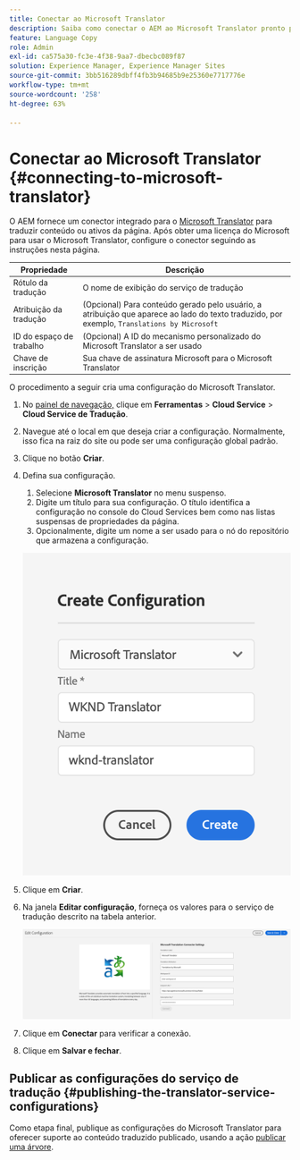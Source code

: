 ```yaml
---
title: Conectar ao Microsoft Translator
description: Saiba como conectar o AEM ao Microsoft Translator pronto para uso para automatizar seu fluxo de trabalho de tradução.
feature: Language Copy
role: Admin
exl-id: ca575a30-fc3e-4f38-9aa7-dbecbc089f87
solution: Experience Manager, Experience Manager Sites
source-git-commit: 3bb516289dbff4fb3b94685b9e25360e7717776e
workflow-type: tm+mt
source-wordcount: '258'
ht-degree: 63%

---
```


# Conectar ao Microsoft Translator {#connecting-to-microsoft-translator}

O AEM fornece um conector integrado para o [Microsoft Translator](https://www.microsoft.com/pt-br/translator/business/) para traduzir conteúdo ou ativos da página. Após obter uma licença do Microsoft para usar o Microsoft Translator, configure o conector seguindo as instruções nesta página.

| Propriedade | Descrição |
|---|---|
| Rótulo da tradução | O nome de exibição do serviço de tradução |
| Atribuição da tradução | (Opcional) Para conteúdo gerado pelo usuário, a atribuição que aparece ao lado do texto traduzido, por exemplo, `Translations by Microsoft` |
| ID do espaço de trabalho | (Opcional) A ID do mecanismo personalizado do Microsoft Translator a ser usado |
| Chave de inscrição | Sua chave de assinatura Microsoft para o Microsoft Translator |

O procedimento a seguir cria uma configuração do Microsoft Translator.

1. No [painel de navegação,](/help/sites-authoring/basic-handling.md#first-steps) clique em **Ferramentas** > **Cloud Service** > **Cloud Service de Tradução**.
1. Navegue até o local em que deseja criar a configuração. Normalmente, isso fica na raiz do site ou pode ser uma configuração global padrão.
1. Clique no botão **Criar**.
1. Defina sua configuração.
   1. Selecione **Microsoft Translator** no menu suspenso.
   1. Digite um título para sua configuração. O título identifica a configuração no console do Cloud Services bem como nas listas suspensas de propriedades da página.
   1. Opcionalmente, digite um nome a ser usado para o nó do repositório que armazena a configuração.

   ![Criar configuração de tradução](assets/create-translation-config.png)

1. Clique em **Criar**.
1. Na janela **Editar configuração**, forneça os valores para o serviço de tradução descrito na tabela anterior.

   ![Editar configuração de tradução](assets/msft-config-ui.png)

1. Clique em **Conectar** para verificar a conexão.
1. Clique em **Salvar e fechar**.

## Publicar as configurações do serviço de tradução {#publishing-the-translator-service-configurations}

Como etapa final, publique as configurações do Microsoft Translator para oferecer suporte ao conteúdo traduzido publicado, usando a ação [publicar uma árvore](/help/sites-authoring/publishing-pages.md#publishing-and-unpublishing-a-tree).
